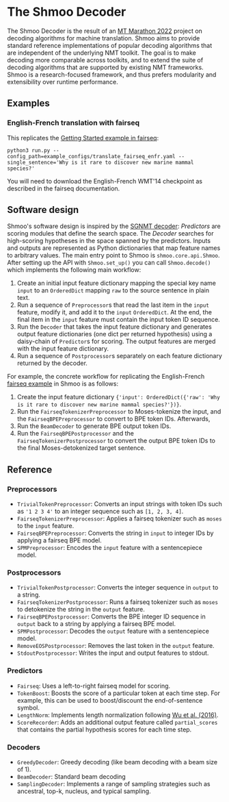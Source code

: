 # The Shmoo Decoder

The Shmoo Decoder is the result of an [MT Marathon 2022](https://ufal.mff.cuni.cz/mtm22/) project on decoding algorithms
for machine translation. Shmoo aims to provide standard reference implementations of popular decoding algorithms that
are independent of the underlying NMT toolkit. The goal is to make decoding more comparable across toolkits, and to
extend the suite of decoding algorithms that are supported by existing NMT frameworks. Shmoo is a research-focused
framework, and thus prefers modularity and extensibility over runtime performance.

## Examples

### English-French translation with fairseq

This replicates
the [Getting Started example in fairseq](https://fairseq.readthedocs.io/en/latest/getting_started.html#evaluating-pre-trained-models):

```commandline
python3 run.py --config_path=example_configs/translate_fairseq_enfr.yaml --single_sentence='Why is it rare to discover new marine mammal species?' 
```

You will need to download the English-French WMT'14 checkpoint as described in the fairseq documentation.

## Software design

Shmoo's software design is inspired by the [SGNMT decoder](https://ucam-smt.github.io/sgnmt/html/): *Predictors* are
scoring modules that define the search space. The *Decoder* searches for high-scoring hypotheses in the space spanned by
the predictors. Inputs and outputs are represented as Python dictionaries that map feature names to arbitrary values.
The main entry point to Shmoo is `shmoo.core.api.Shmoo`. After setting up the API with `Shmoo.set_up()` you can
call `Shmoo.decode()` which implements the following main workflow:

1) Create an initial input feature dictionary mapping the special key name `input` to an `OrderedDict` mapping `raw` to
   the source sentence in plain text.
2) Run a sequence of `Preprocessor`s that read the last item in the `input` feature, modify it, and add it to
   the `input` `OrderedDict`. At the end, the final item in the `input` feature must contain the input token ID
   sequence.
3) Run the `Decoder` that takes the input feature dictionary and generates output feature dictionaries (one dict per
   returned hypothesis) using a daisy-chain of `Predictor`s for scoring. The output features are merged with the input
   feature dictionary.
4) Run a sequence of `Postprocessor`s separately on each feature dictionary returned by the decoder.

For example, the concrete workflow for replicating the
English-French [fairseq example](https://fairseq.readthedocs.io/en/latest/getting_started.html#evaluating-pre-trained-models)
in Shmoo is as follows:

1) Create the input feature
   dictionary `{'input': OrderedDict({'raw': 'Why is it rare to discover new marine mammal species?'})}`.
2) Run the `FairseqTokenizerPreprocessor` to Moses-tokenize the input, and the `FairseqBPEPreprocessor` to convert to
   BPE token IDs. Afterwards,
3) Run the `BeamDecoder` to generate BPE output token IDs.
4) Run the `FairseqBPEPostprocessor` and the `FairseqTokenizerPostprocessor` to convert the output BPE token IDs to the
   final Moses-detokenized target sentence.

## Reference

### Preprocessors

* `TrivialTokenPreprocessor`: Converts an input strings with token IDs such as `'1 2 3 4'` to an integer sequence such
  as `[1, 2, 3, 4]`.
* `FairseqTokenizerPreprocessor`: Applies a fairseq tokenizer such as `moses` to the `input` feature.
* `FairseqBPEPreprocessor`: Converts the string in `input` to integer IDs by applying a fairseq BPE model.
* `SPMPreprocessor`: Encodes the `input` feature with a sentencepiece model.

### Postprocessors

* `TrivialTokenPostprocessor`: Converts the integer sequence in `output` to a string.
* `FairseqTokenizerPostprocessor`: Runs a fairseq tokenizer such as `moses` to detokenize the string in the `output`
  feature.
* `FairseqBPEPostprocessor`: Converts the BPE integer ID sequence in `output` back to a string by applying a fairseq
  BPE model.
* `SPMPostprocessor`: Decodes the `output` feature with a sentencepiece model.
* `RemoveEOSPostprocessor`: Removes the last token in the `output` feature.
* `StdoutPostprocessor`: Writes the input and output features to stdout.

### Predictors

* `Fairseq`: Uses a left-to-right fairseq model for scoring.
* `TokenBoost`: Boosts the score of a particular token at each time step. For example, this can be used to boost/discount the end-of-sentence symbol.
* `LengthNorm`: Implements length normalization following [Wu et al. (2016)](https://arxiv.org/abs/1609.08144).
* `ScoreRecorder`: Adds an additional output feature called `partial_scores` that contains the partial hypothesis scores for each time step.

### Decoders

* `GreedyDecoder`: Greedy decoding (like beam decoding with a beam size of 1).
* `BeamDecoder`: Standard beam decoding
* `SamplingDecoder`: Implements a range of sampling strategies such as ancestral, top-k, nucleus, and typical sampling.